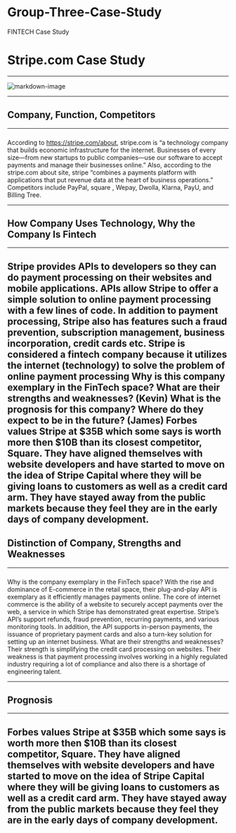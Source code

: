 # Group-Three-Case-Study
FINTECH Case Study

# Stripe.com Case Study
---
![markdown-image](Screenshot (421))

---
## Company, Function, Competitors
---
###
According to https://stripe.com/about, stripe.com is “a technology company that builds economic infrastructure for the internet. Businesses of every size—from new startups to public companies—use our software to accept payments and manage their businesses online.” Also, according to the stripe.com about site, stripe “combines a payments platform with applications that put revenue data at the heart of business operations.” Competitors include PayPal, square , Wepay, Dwolla, Klarna, PayU, and Billing Tree.


---
## How Company Uses Technology, Why the Company Is Fintech
---
###
Stripe provides APIs to developers so they can do payment processing on their websites and mobile applications. APIs  allow Stripe to offer a simple solution to online payment processing with a few lines of code. In addition to payment processing, Stripe also has features such a fraud prevention, subscription management, business incorporation, credit cards etc.
Stripe is considered a fintech company because it utilizes the internet (technology) to solve the problem of online payment processing
Why is this company exemplary in the FinTech space? What are their strengths and weaknesses? (Kevin)
What is the prognosis for this company? Where do they expect to be in the future? (James)
Forbes values Stripe at $35B which some says is worth more then $10B than its closest competitor, Square. They have aligned themselves with website developers and have started to move on the idea of Stripe Capital where they will be giving loans to customers as well as a credit card arm. They have stayed away from the public markets because they feel they are in the early days of company development.
---
## Distinction of Company, Strengths and Weaknesses
---
###
Why is the company exemplary in the FinTech space?
With the rise and dominance of E-commerce in the retail space, their plug-and-play API is exemplary as it efficiently manages payments online.
The core of internet commerce is the ability of a website to securely accept payments over the web, a service in which Stripe has demonstrated great expertise. Stripe’s API’s support refunds, fraud prevention, recurring payments, and various monitoring tools. In addition, the API supports in-person payments, the issuance of proprietary payment cards and also a turn-key solution for setting up an internet business.
What are their strengths and weaknesses?
Their strength is simplifying the credit card processing on websites. Their weakness is that payment processing involves working in a highly regulated industry requiring a lot of compliance and also there is a shortage of engineering talent.


---
## Prognosis
---
###
Forbes values Stripe at $35B which some says is worth more then $10B than its closest competitor, Square.  They have aligned themselves with website developers and have started to move on the idea of Stripe Capital where they will be giving loans to customers as well as a credit card arm.  They have stayed away from the public markets because they feel they are in the early days of company development.
---
